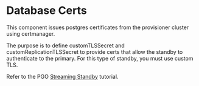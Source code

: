# Database Certs

This component issues postgres certificates from the provisioner cluster using certmanager.

The purpose is to define customTLSSecret and customReplicationTLSSecret to provide certs that allow the standby to authenticate to the primary. For this type of standby, you must use custom TLS.

Refer to the PGO [Streaming Standby](https://access.crunchydata.com/documentation/postgres-operator/latest/tutorials/backups-disaster-recovery/disaster-recovery#streaming-standby) tutorial.

